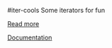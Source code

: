#iter-cools
Some iterators for fun

[Read more](https://rawgit.com/IBUzPE9/iter_cools/master/target/doc/iter_cools/index.html)

[Documentation](https://IBUzPE9.github.io/iter_cools/index.html)
